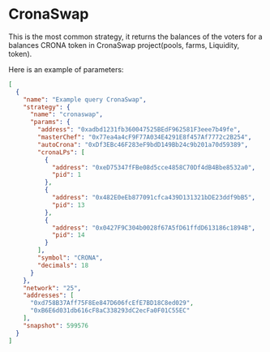 # CronaSwap

This is the most common strategy, it returns the balances of the voters for a balances CRONA token
in CronaSwap project(pools, farms, Liquidity, token).

Here is an example of parameters:
```json
[
  {
    "name": "Example query CronaSwap",
    "strategy": {
      "name": "cronaswap",
      "params": {
        "address": "0xadbd1231fb360047525BEdF962581F3eee7b49fe",
        "masterChef": "0x77ea4a4cF9F77A034E4291E8f457Af7772c2B254",
        "autoCrona": "0xDf3EBc46F283eF9bdD149Bb24c9b201a70d59389",
        "cronaLPs": [
          {
            "address": "0xeD75347fFBe08d5cce4858C70Df4dB4Bbe8532a0",
            "pid": 1
          },
          {
            "address": "0x482E0eEb877091cfca439D131321bDE23ddf9bB5",
            "pid": 13
          },
          {
            "address": "0x0427F9C304b0028f67A5fD61ffdD613186c1894B",
            "pid": 14
          }
        ],
        "symbol": "CRONA",
        "decimals": 18
      }
    },
    "network": "25",
    "addresses": [
      "0xd758B37Aff75F8Ee847D606fcEfE7BD18C8ed029",
      "0xB6E6d031db616cF8aC338293dC2ecFa0F01C55EC"
    ],
    "snapshot": 599576
  }
]


```
